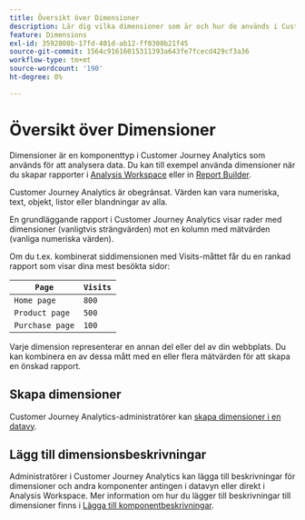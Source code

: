```yaml
---
title: Översikt över Dimensioner
description: Lär dig vilka dimensioner som är och hur de används i Customer Journey Analytics
feature: Dimensions
exl-id: 3592808b-17fd-401d-ab12-ff0308b21f45
source-git-commit: 1564c91616015311393a643fe7fcecd429cf3a36
workflow-type: tm+mt
source-wordcount: '190'
ht-degree: 0%

---
```


# Översikt över Dimensioner

Dimensioner är en komponenttyp i Customer Journey Analytics som används för att analysera data. Du kan till exempel använda dimensioner när du skapar rapporter i [Analysis Workspace](/help/analysis-workspace/home.md) eller in [Report Builder](/help/report-builder/report-buider-overview.md).

Customer Journey Analytics är obegränsat. Värden kan vara numeriska, text, objekt, listor eller blandningar av alla.

En grundläggande rapport i Customer Journey Analytics visar rader med dimensioner (vanligtvis strängvärden) mot en kolumn med mätvärden (vanliga numeriska värden).

Om du t.ex. kombinerat siddimensionen med Visits-måttet får du en rankad rapport som visar dina mest besökta sidor:

| `Page` | `Visits` |
| --- | --- |
| `Home page` | `800` |
| `Product page` | `500` |
| `Purchase page` | `100` |

Varje dimension representerar en annan del eller del av din webbplats. Du kan kombinera en av dessa mått med en eller flera mätvärden för att skapa en önskad rapport.

## Skapa dimensioner

Customer Journey Analytics-administratörer kan [skapa dimensioner i en datavy](/help/data-views/create-dataview.md#components).

## Lägg till dimensionsbeskrivningar

Administratörer i Customer Journey Analytics kan lägga till beskrivningar för dimensioner och andra komponenter antingen i datavyn eller direkt i Analysis Workspace. Mer information om hur du lägger till beskrivningar till dimensioner finns i [Lägga till komponentbeskrivningar](/help/components/add-component-descriptions.md).

